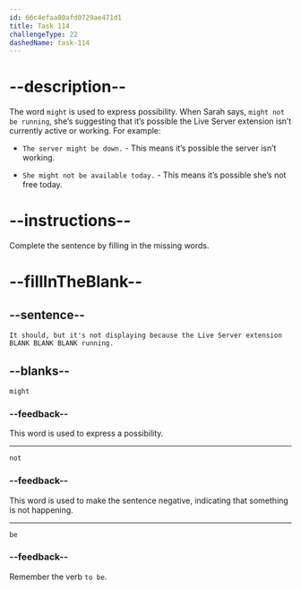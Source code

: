 ```yaml
---
id: 66c4efaa80afd0729ae471d1
title: Task 114
challengeType: 22
dashedName: task-114
---
```


<!-- Audio Reference:
Sarah: It should, but it's not displaying because the Live Server extension might not be running. -->

# --description--

The word `might` is used to express possibility. When Sarah says, `might not be running`, she’s suggesting that it’s possible the Live Server extension isn’t currently active or working. For example:

- `The server might be down.` - This means it’s possible the server isn’t working.

- `She might not be available today.` - This means it’s possible she’s not free today.

# --instructions--

Complete the sentence by filling in the missing words.

# --fillInTheBlank--

## --sentence--

`It should, but it's not displaying because the Live Server extension BLANK BLANK BLANK running.`

## --blanks--

`might`

### --feedback--

This word is used to express a possibility.

---

`not`

### --feedback--

This word is used to make the sentence negative, indicating that something is not happening.

---

`be`

### --feedback--

Remember the verb `to be`.
